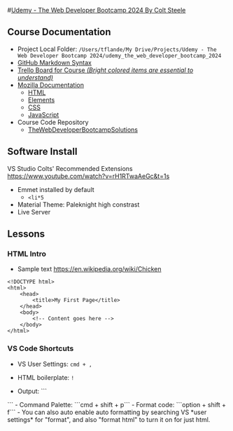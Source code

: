 
#[Udemy - The Web Developer Bootcamp 2024 By Colt Steele](https://www.udemy.com/share/101W9C3@tnDbvQIOfdQtnl4Ik-tzoOyk3E8v5IoZV1TSct5vvUCZb89h8-mBdqoGD9aHCYHM/)


## Course Documentation
- Project Local Folder: ```/Users/tflande/My Drive/Projects/Udemy - The Web Developer Bootcamp 2024/udemy_the_web_developer_bootcamp_2024```
- [GitHub Markdown Syntax](https://docs.github.com/en/get-started/writing-on-github/getting-started-with-writing-and-formatting-on-github/basic-writing-and-formatting-syntax)
- [Trello Board for Course *(Bright colored items are essential to understand)*](https://trello.com/b/0PVRE1XQ/web-developer-bootcamp)
- [Mozilla Documentation](https://developer.mozilla.org/en-US/docs/Web) 
   - [HTML](https://developer.mozilla.org/en-US/docs/Web/HTML)
   - [Elements](https://developer.mozilla.org/en-US/docs/Web/HTML/Element)
   - [CSS](https://developer.mozilla.org/en-US/docs/Web/CSS)
   - [JavaScript](https://developer.mozilla.org/en-US/docs/Web/JavaScript)
- Course Code Repository
  - [TheWebDeveloperBootcampSolutions](https://github.com/Colt/TheWebDeveloperBootcampSolutions)

## Software Install
VS Studio Colts' Recommended Extensions https://www.youtube.com/watch?v=rH1RTwaAeGc&t=1s
- Emmet installed by default
  - ```<li*5```
- Material Theme: Paleknight high constrast
- Live Server


## Lessons
### HTML Intro
- Sample text https://en.wikipedia.org/wiki/Chicken

```
<!DOCTYPE html>
<html>
    <head>
        <title>My First Page</title>
    </head>
    <body>
        <!-- Content goes here -->
    </body>
</html>
```


### VS Code Shortcuts
- VS User Settings: ```cmd + ,```
- HTML boilerplate: ```!```

- Output: ```
<!DOCTYPE html>
<html lang="en">
<head>
    <meta charset="UTF-8">
    <meta name="viewport" content="width=device-width, initial-scale=1.0">
    <title>Document</title>
</head>
<body>
    
</body>
</html>
```
- Command Palette: ```cmd + shift + p```
- Format code: ```option + shift + f```
  - You can also auto enable auto formatting by searching VS *user settings* for "format", and also "format html" to turn it on for just html.
